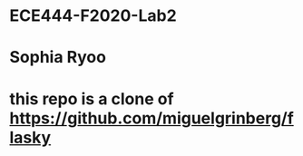 # ECE444-F2020-Lab2
# Sophia Ryoo
# this repo is a clone of https://github.com/miguelgrinberg/flasky
